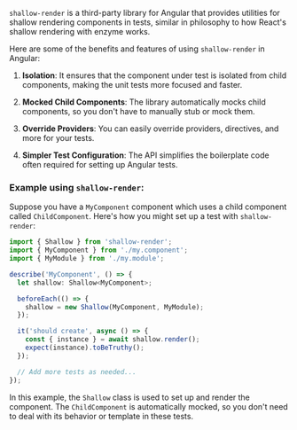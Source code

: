 `shallow-render` is a third-party library for Angular that provides utilities for shallow rendering components in
tests, similar in philosophy to how React's shallow rendering with enzyme works.

Here are some of the benefits and features of using `shallow-render` in Angular:

1. **Isolation**: It ensures that the component under test is isolated from child components, making the unit tests more
   focused and faster.

2. **Mocked Child Components**: The library automatically mocks child components, so you don't have to manually stub or
   mock them.

3. **Override Providers**: You can easily override providers, directives, and more for your tests.

4. **Simpler Test Configuration**: The API simplifies the boilerplate code often required for setting up Angular tests.

### Example using `shallow-render`:

Suppose you have a `MyComponent` component which uses a child component called `ChildComponent`. Here's how you might
set up a test with `shallow-render`:

```typescript
import { Shallow } from 'shallow-render';
import { MyComponent } from './my.component';
import { MyModule } from './my.module';

describe('MyComponent', () => {
  let shallow: Shallow<MyComponent>;

  beforeEach(() => {
    shallow = new Shallow(MyComponent, MyModule);
  });

  it('should create', async () => {
    const { instance } = await shallow.render();
    expect(instance).toBeTruthy();
  });

  // Add more tests as needed...
});
```

In this example, the `Shallow` class is used to set up and render the component. The `ChildComponent` is automatically
mocked, so you don't need to deal with its behavior or template in these tests.
